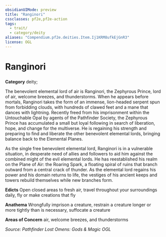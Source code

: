 ```yaml
---
obsidianUIMode: preview
title: "Ranginori"
cssclasses: pf2e,pf2e-action
tags:
  - trait/
  - category/deity
aliases: "Compendium.pf2e.deities.Item.Ij1KRM8ufkEjGnR3"
license: OGL
---
```

# Ranginori

### 

**Category** deity; 




The benevolent elemental lord of air is Ranginori, the Zephyrous Prince, lord of air, welcome breezes, and thunderstorms. When he appears before mortals, Ranginori takes the form of an immense, lion-headed serpent spun from forbidding clouds, with hundreds of clawed feet and a mane that dances with lightning. Recently freed from his imprisonment within the Untouchable Opal by agents of the Pathfinder Society, the Zephyrous Prince has accumulated a small but loyal following in search of liberation, hope, and change for the multiverse. He is regaining his strength and preparing to find and liberate the other benevolent elemental lords, bringing balance back to the Elemental Planes.

As the single free benevolent elemental lord, Ranginori is in a vulnerable situation, in desperate need of allies and followers to aid him against the combined might of the evil elemental lords. He has reestablished his realm on the Plane of Air: the Roaring Spark, a floating spiral of ruins that branch outward from a central crack of thunder. As the elemental lord regains his power and his domain returns to life, the vestiges of his ancient keeps and towers rebuild themselves while new branches form.

**Edicts** Open closed areas to fresh air, travel throughout your surroundings daily, fly or make creations that fly

**Anathema** Wrongfully imprison a creature, restrain a creature longer or more tightly than is necessary, suffocate a creature

**Areas of Concern** air, welcome breezes, and thunderstorms

*Source: Pathfinder Lost Omens: Gods & Magic*
*OGL*